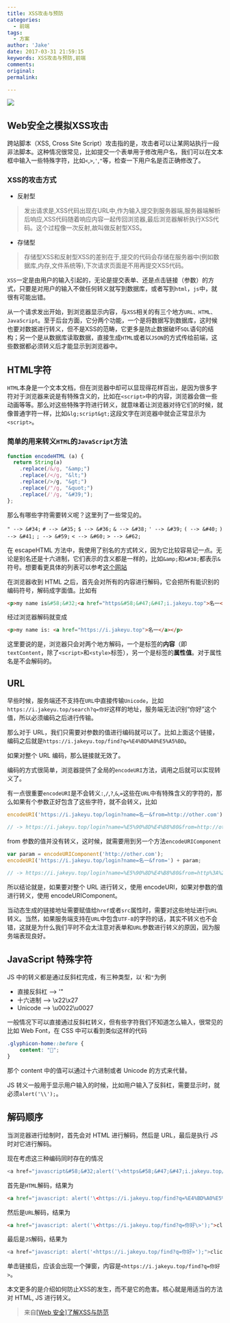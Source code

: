 ```yaml
---
title: XSS攻击与预防
categories:
  - 前端
tags:
  - 方案
author: 'Jake'
date: 2017-03-31 21:59:15
keywords: XSS攻击与预防,前端
comments:
original:
permalink:

---
```


![](//blogimg.jakeyu.top/2017033114909695634288.jpg)

<!--more-->

## Web安全之模拟XSS攻击

跨站脚本（XSS, Cross Site Script）攻击指的是，攻击者可以让某网站执行一段非法脚本。这种情况很常见，比如提交一个表单用于修改用户名，我们可以在文本框中输入一些特殊字符，比如`<`,`>`,`'`,`"`等，检查一下用户名是否正确修改了。

### XSS的攻击方式
- 反射型
> 发出请求是,XSS代码出现在URL中,作为输入提交到服务器端,服务器端解析后响应,XSS代码随着响应内容一起传回浏览器,最后浏览器解析执行XSS代码。这个过程像一次反射,故叫做反射型XSS。
- 存储型
> 存储型XSS和反射型XSS的差别在于,提交的代码会存储在服务器中(例如数据库,内存,文件系统等),下次请求页面是不用再提交XSS代码。

`XSS`一定是由用户的输入引起的，无论是提交表单、还是点击链接（参数）的方式，只要是对用户的输入不做任何转义就写到数据库，或者写到`html`，`js`中，就很有可能出错。

从一个请求发出开始，到浏览器显示内容，与`XSS`相关的有三个地方`URL、HTML、JavaScript`。至于后台方面，它分两个功能，一个是将数据写到数据库，这时候也要对数据进行转义，但不是XSS的范畴，它更多是防止数据破坏`SQL`语句的结构；另一个是从数据库读取数据，直接生成`HTML`或者以`JSON`的方式传给前端，这些数据都必须转义后才能显示到浏览器中。

## HTML字符

`HTML`本身是一个文本文档，但在浏览器中却可以显现得花样百出，是因为很多字符对于浏览器来说是有特殊含义的，比如在`<script>`中的内容，浏览器会做一些动画等等。那么对这些特殊字符进行转义，就意味着让浏览器对待它们的时候，就像普通字符一样，比如`&lg;script&gt;`这段文字在浏览器中就会正常显示为`<script>`。

### 简单的用来转义`HTML`的`JavaScript`方法

```js
function encodeHTML (a) {
  return String(a)
    .replace(/&/g, "&amp;")
    .replace(/</g, "&lt;")
    .replace(/>/g, "&gt;")
    .replace(/"/g, "&quot;")
    .replace(/'/g, "&#39;");
};
```

那么有哪些字符需要转义呢？这里列了一些常见的。

`" --> &#34;`
`# --> &#35;`
`$ --> &#36;`
`& --> &#38;`
`' --> &#39;`
`( --> &#40;`
`) --> &#41;`
`; --> &#59;`
`< --> &#60;`
`> --> &#62;`


在 escapeHTML 方法中，我使用了别名的方式转义，因为它比较容易记一点。无论是别名还是十六进制，它们表示的含义都是一样的，比如`&amp;`和`&#38;`都表示`&`符号。想要看更具体的列表可以参考[这个网站](http://ascii.cl/htmlcodes.htm)

在浏览器收到 HTML 之后，首先会对所有的内容进行解码，它会把所有能识别的编码符号，解码成字面值。比如有

```html
<p>my name is&#58;&#32;<a href="https&#58;&#47;&#47;i.jakeyu.top">名一</a></p>
```

经过浏览器解码就变成

```html
<p>my name is: <a href="https://i.jakeyu.top">名一</a></p>
```

这里要说的是，浏览器只会对两个地方解码，一个是标签的**内容**（即`textContent`，除了`<script>`和`<style>`标签），另一个是标签的**属性值**。对于属性名是不会解码的。

## URL

早些时候，服务端还不支持在`URL`中直接传输`Unicode`，比如`https://i.jakeyu.top/search?q=你好`这样的地址，服务端无法识别“你好”这个值，所以必须编码之后进行传输。

那么对于 URL，我们只需要对参数的值进行编码就可以了。比如上面这个链接，编码之后就是`https://i.jakeyu.top/find?q=%E4%BD%A0%E5%A5%BD`。

如果对整个 URL 编码，那么链接就无效了。

编码的方式很简单，浏览器提供了全局的`encodeURI`方法，调用之后就可以实现转义了。

有一点很重要`encodeURI`是不会转义`:`,`/`,`?`,`&`,`=`这些在`URL`中有特殊含义的字符的，那么如果有个参数正好包含了这些字符，就不会转义，比如

```js
encodeURI('https://i.jakeyu.top/login?name=名一&from=http://other.com');

// -> https://i.jakeyu.top/login?name=%E5%90%8D%E4%B8%80&from=http://other.com
```


from 参数的值并没有转义，这时候，就需要用到另一个方法`encodeURIComponent`

```js
var param = encodeURIComponent('http://other.com');
encodeURI('https://i.jakeyu.top/login?name=名一&from=') + param;

// -> https://i.jakeyu.top/login?name=%E5%90%8D%E4%B8%80&from=http%3A%2F%2Fother.com
```

所以结论就是，如果要对整个 URL 进行转义，使用 encodeURI，如果对参数的值进行转义，使用 encodeURIComponent。

当动态生成的链接地址需要赋值给`href`或者`src`属性时，需要对这些地址进行`URL`转义。当然，如果服务端支持在`URL`中包含`UTF-8`的字符的话，其实不转义也不会错，这就是为什么我们平时不会太注意对表单和`URL`参数进行转义的原因，因为服务端表现良好。

## JavaScript 特殊字符

JS 中的转义都是通过反斜杠完成，有三种类型，以`'`和`"`为例

* 直接反斜杠 --> \'\"
* 十六进制 --> \x22\x27
* Unicode --> \u0022\u0027

一般情况下可以直接通过反斜杠转义，但有些字符我们不知道怎么输入，很常见的比如 Web Font，在 CSS 中可以看到类似这样的代码

```css
.glyphicon-home::before {
    content: "";
}
```
那个 content 中的值可以通过十六进制或者 Unicode 的方式来代替。

JS 转义一般用于显示用户输入的时候，比如用户输入了反斜杠，需要显示时，就必须`alert('\\');`。

## 解码顺序

当浏览器进行绘制时，首先会对 HTML 进行解码，然后是 URL，最后是执行 JS 时对它进行解码。

现在考虑这三种编码同时存在的情况

```js
<a href="javascript&#58;&#32;alert('\<https&#58;&#47;&#47;i.jakeyu.top/find?q=%E4%BD%A0%E5%A5%BD\>');">click</a>
```

首先是`HTML`解码，结果为

```html
<a href="javascript: alert('\<https://i.jakeyu.top/find?q=%E4%BD%A0%E5%A5%BD\>');">click</a>
```
然后是`URL`解码，结果为

```html
<a href="javascript: alert('\<https://i.jakeyu.top/find?q=你好\>');">click</a>
```

最后是`JS`解码，结果为

```js
<a href="javascript: alert('<https://i.jakeyu.top/find?q=你好>');">click</a>
```

单击链接后，应该会出现一个弹窗，内容是`<https://i.jakeyu.top/find?q=你好>`。

本文更多的是介绍如何防止XSS的发生，而不是它的危害。核心就是用适当的方法对 HTML, JS 进行转义。

> 来自[[Web 安全]了解XSS与防范](https://segmentfault.com/a/1190000003874852)
